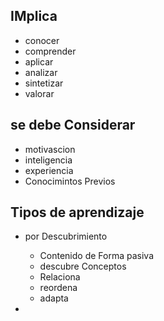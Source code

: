 

## IMplica
* conocer
* comprender
* aplicar
* analizar
* sintetizar
* valorar

## se debe Considerar
* motivascion
* inteligencia 
* experiencia
* Conocimintos Previos

## Tipos de aprendizaje
* por Descubrimiento
	* Contenido de Forma pasiva
	* descubre Conceptos
	* Relaciona
	* reordena
	* adapta
	
* 
<!--stackedit_data:
eyJoaXN0b3J5IjpbOTIyMDU2MDY5LC0xNzc4MzQ2Mzc5LDczMD
k5ODExNl19
-->